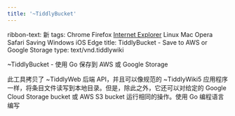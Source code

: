 ```yaml
---
title: '~TiddlyBucket'
---
```


ribbon-text: 新
tags: Chrome Firefox [Internet Explorer](#Internet%20Explorer) Linux Mac Opera Safari Saving Windows iOS Edge
title: TiddlyBucket - Save to AWS or Google Storage
type: text/vnd.tiddlywiki

~TiddlyBucket - 使用 Go 保存到 AWS 或 Google Storage

此工具拷贝了 ~TiddlyWeb 后端 API，并且可以像规范的 ~TiddlyWiki5 应用程序一样，将条目文件读写到本地目录。但是，除此之外，它还可以对给定的 Google Cloud Storage bucket 或 AWS S3 bucket 运行相同的操作。使用 Go 编程语言编写